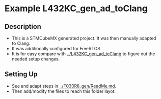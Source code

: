 # Example L432KC_gen_ad_toClang

## Description
 
- This is a STMCubeMX generated project. It was then manually adapted to Clang. 
- It was additionally configured for FreeRTOS.
- It is for easy compare with  [../L432KC_gen_ad_toClang](../L432KC_gen_ad_toClang) to figure out the needed setup changes.

## Setting Up

- See and adapt steps in [../F030R8_gen/ReadMe.md](../F030R8_gen/ReadMe.md).
- Then add/modify the files to reach this folder layot.
